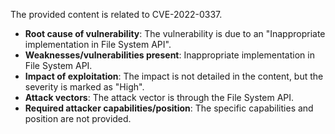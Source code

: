 The provided content is related to CVE-2022-0337.

- **Root cause of vulnerability**: The vulnerability is due to an "Inappropriate implementation in File System API".
- **Weaknesses/vulnerabilities present**: Inappropriate implementation in File System API.
- **Impact of exploitation**: The impact is not detailed in the content, but the severity is marked as "High".
- **Attack vectors**: The attack vector is through the File System API.
- **Required attacker capabilities/position**: The specific capabilities and position are not provided.